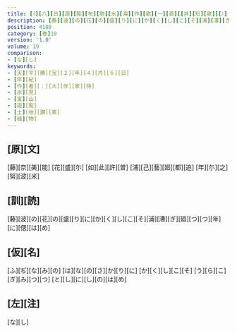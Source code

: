 ```yaml
---
title: [（][六][日][遊][覧][布][勢][水][海][作][歌][一][首][[并][短][歌]][）]
description: [藤][波][の][花][の][盛][り][に][か][く][し][こ][そ][浦][漕][ぎ][廻][つ][つ][年][に][偲][は][め]
position: 4188
category: [巻]19
version: '1.0'
volume: 19
comparison:
- [な][し]
keywords:
- [天][平][勝][宝][２][年][４][月][６][日]
- [年][紀]
- [作][者][：][大][伴][家][持]
- [氷][見]
- [富][山]
- [遊][覧]
- [土][地][讃][美]
- [植][物]
---
```


## [原][文]

[藤][奈][美][能] [花][盛][尓] [如][此][許][曽] [浦][己][藝][廻][都][追] [年][尓][之][努][波][米]

## [訓][読]

[藤][波][の][花][の][盛][り][に][か][く][し][こ][そ][浦][漕][ぎ][廻][つ][つ][年][に][偲][は][め]

## [仮][名]

[ふ][ぢ][な][み][の] [は][な][の][さ][か][り][に] [か][く][し][こ][そ] [う][ら][こ][ぎ][み][つ][つ] [と][し][に][し][の][は][め]

## [左][注]

[な][し]
